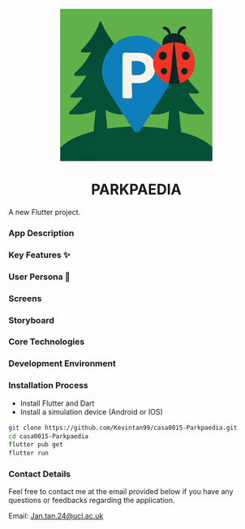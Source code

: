 <p align="center"><img align="center" width="300" src="./assets/icon/app_icon.png"></p>
<h1 align="center">PARKPAEDIA</h1>  

A new Flutter project.

### App Description

### Key Features ✨

### User Persona 🎯

### Screens

### Storyboard

### Core Technologies

### Development Environment

### Installation Process
- Install Flutter and Dart
- Install a simulation device (Android or IOS)
  
```bash
git clone https://github.com/Kevintan99/casa0015-Parkpaedia.git
cd casa0015-Parkpaedia
flutter pub get
flutter run
```
### Contact Details
Feel free to contact me at the email provided below if you have any questions or feedbacks regarding the application.
  
Email: Jan.tan.24@ucl.ac.uk
